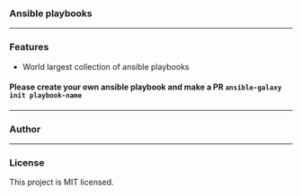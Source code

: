 ### Ansible playbooks

---
### Features
- World largest collection of ansible playbooks

#### Please create your own ansible playbook and make a PR `ansible-galaxy init playbook-name`

---
### Author

---
### License

This project is MIT licensed.
